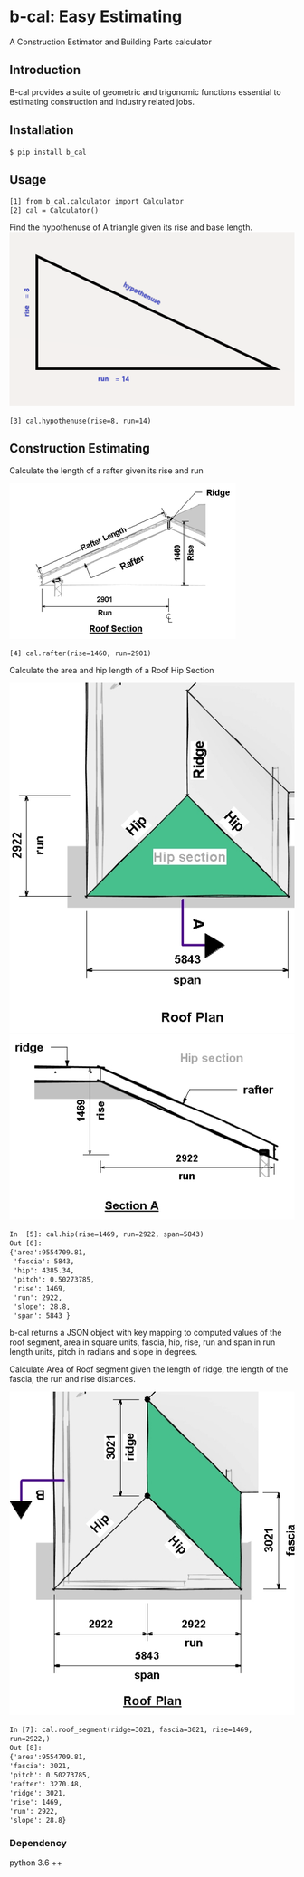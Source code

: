 # b-cal: Easy Estimating
A Construction Estimator and Building Parts calculator

## Introduction

B-cal provides a suite of geometric and trigonomic functions essential to estimating construction and industry related jobs.

## Installation
    $ pip install b_cal

## Usage
    [1] from b_cal.calculator import Calculator
    [2] cal = Calculator()

Find the hypothenuse of A triangle given its 
rise and base length.
![alt triangle](hypothen.png) 

    [3] cal.hypothenuse(rise=8, run=14)


## Construction Estimating
 
Calculate the length of a rafter given 
its rise and run <br>

![alt roof section](roofsect.png)


    [4] cal.rafter(rise=1460, run=2901)


Calculate the area and hip length of a Roof Hip Section

![alt roof plan](roofplan.jpg) ![alt roof](sect-a.jpg)


    In  [5]: cal.hip(rise=1469, run=2922, span=5843)
    Out [6]: 
    {'area':9554709.81,
     'fascia': 5843,
     'hip': 4385.34,
     'pitch': 0.50273785,
     'rise': 1469,
     'run': 2922,
     'slope': 28.8,
     'span': 5843 }

b-cal returns a JSON object with key mapping to computed values of the roof segment,
area in square units, fascia, hip, rise, run and span in run length units,
pitch in radians and slope in degrees.


Calculate Area of Roof segment given the length of ridge, the length of the fascia, the run and rise 
distances.

![alt roof plan](roofplan-2.jpg)

    In [7]: cal.roof_segment(ridge=3021, fascia=3021, rise=1469, run=2922,)
    Out [8]: 
    {'area':9554709.81,
    'fascia': 3021,
    'pitch': 0.50273785,
    'rafter': 3270.48,
    'ridge': 3021,
    'rise': 1469,
    'run': 2922,
    'slope': 28.8}

### Dependency
python 3.6 ++







       




    



